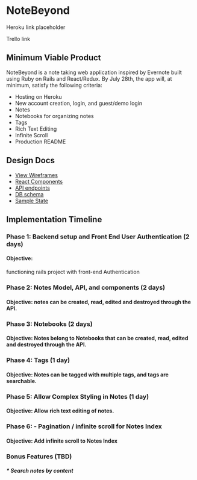 # NoteBeyond

Heroku link placeholder 

Trello link 

## Minimum Viable Product 

NoteBeyond is a note taking web application inspired by Evernote built using Ruby on Rails and React/Redux. By July 28th, the app will, at minimum, satisfy the following criteria: 

* Hosting on Heroku 
* New account creation, login, and guest/demo login 
* Notes 
* Notebooks for organizing notes 
* Tags
* Rich Text Editing 
* Infinite Scroll 
* Production README

## Design Docs 

* [View Wireframes](./wireframes)
* [React Components](component-hierarchy.md)
* [API endpoints](api-endpoints.md)
* [DB schema](schema.md)
* [Sample State](sample-state.md)

## Implementation Timeline

### Phase 1: Backend setup and Front End User Authentication (2 days)

#### Objective: 
functioning rails project with front-end Authentication

### Phase 2: Notes Model, API, and components (2 days)

#### Objective: notes can be created, read, edited and destroyed through the API.

### Phase 3: Notebooks (2 days)

#### Objective: Notes belong to Notebooks that can be created, read, edited and destroyed through the API.

### Phase 4: Tags (1 day)

#### Objective: Notes can be tagged with multiple tags, and tags are searchable.

### Phase 5: Allow Complex Styling in Notes (1 day)

#### Objective: Allow rich text editing of notes.

### Phase 6: - Pagination / infinite scroll for Notes Index

#### Objective: Add infinite scroll to Notes Index

### Bonus Features (TBD)

##### * Search notes by content






